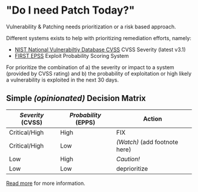 # "Do I need Patch Today?"

Vulnerability & Patching needs prioritization or a risk based approach.

Different systems exists to help with prioritizing remediation efforts, namely:

- [NIST National Vulnerabiltiy Database CVSS](https://nvd.nist.gov/) CVSS Severity (latest v3.1)
- [FIRST EPSS](https://first.org/epss) Exploit Probability Scoring System

For prioritize the combination of a) the severity or impact to a system (provided by CVSS rating) and b) the probability of exploitation or high likely a vulnerability is exploited in the next 30 days.

## Simple _(opinionated)_ Decision Matrix

| _Severity_ (CVSS) | _Probability_ (EPPS) | Action                        |
| ----------------- | -------------------- | ----------------------------- |
| Critical/High     | High                 | FIX                           |
| Critical/High     | Low                  | _(Watch)_ (add footnote here) |
| Low               | High                 | _Caution!_                    |
| Low               | Low                  | deprioritize                  |

[Read more](https://www.first.org/epss/user-guide) for more information.
